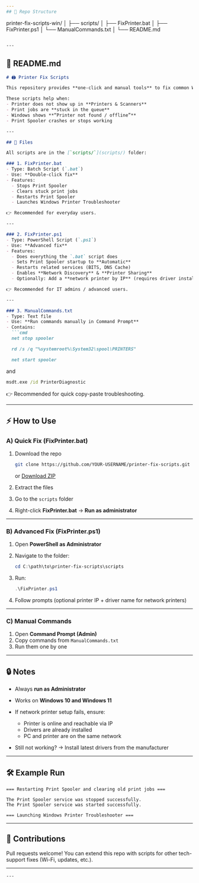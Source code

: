 ```yaml
---
## 📂 Repo Structure

```
printer-fix-scripts-win/
│
├── scripts/
│   ├── FixPrinter.bat
│   ├── FixPrinter.ps1
│   └── ManualCommands.txt
│
└── README.md
```

---
```


## 📄 README.md

````markdown
# 🖨️ Printer Fix Scripts

This repository provides **one-click and manual tools** to fix common Windows printer issues.

These scripts help when:
- Printer does not show up in **Printers & Scanners**
- Print jobs are **stuck in the queue**
- Windows shows **“Printer not found / offline”**
- Print Spooler crashes or stops working

---

## 📂 Files

All scripts are in the [`scripts/`](scripts/) folder:

### 1. FixPrinter.bat
- Type: Batch Script (`.bat`)
- Use: **Double-click fix**
- Features:
  - Stops Print Spooler
  - Clears stuck print jobs
  - Restarts Print Spooler
  - Launches Windows Printer Troubleshooter

👉 Recommended for everyday users.

---

### 2. FixPrinter.ps1
- Type: PowerShell Script (`.ps1`)
- Use: **Advanced fix**
- Features:
  - Does everything the `.bat` script does
  - Sets Print Spooler startup to **Automatic**
  - Restarts related services (BITS, DNS Cache)
  - Enables **Network Discovery** & **Printer Sharing**
  - Optionally: Add a **network printer by IP** (requires driver installed)

👉 Recommended for IT admins / advanced users.

---

### 3. ManualCommands.txt
- Type: Text file
- Use: **Run commands manually in Command Prompt**
- Contains:
  ```cmd
  net stop spooler

  rd /s /q "%systemroot%\System32\spool\PRINTERS"

  net start spooler
````

and

```cmd
msdt.exe /id PrinterDiagnostic
```

👉 Recommended for quick copy-paste troubleshooting.

---

## ⚡ How to Use

### A) Quick Fix (FixPrinter.bat)

1. Download the repo

   ```bash
   git clone https://github.com/YOUR-USERNAME/printer-fix-scripts.git
   ```

   or [Download ZIP](../../archive/refs/heads/main.zip)
2. Extract the files
3. Go to the `scripts` folder
4. Right-click **FixPrinter.bat** → **Run as administrator**

---

### B) Advanced Fix (FixPrinter.ps1)

1. Open **PowerShell as Administrator**
2. Navigate to the folder:

   ```powershell
   cd C:\path\to\printer-fix-scripts\scripts
   ```
3. Run:

   ```powershell
   .\FixPrinter.ps1
   ```
4. Follow prompts (optional printer IP + driver name for network printers)

---

### C) Manual Commands

1. Open **Command Prompt (Admin)**
2. Copy commands from `ManualCommands.txt`
3. Run them one by one

---

## 🔒 Notes

* Always **run as Administrator**
* Works on **Windows 10 and Windows 11**
* If network printer setup fails, ensure:

  * Printer is online and reachable via IP
  * Drivers are already installed
  * PC and printer are on the same network
* Still not working? → Install latest drivers from the manufacturer

---

## 🛠️ Example Run

```
=== Restarting Print Spooler and clearing old print jobs ===

The Print Spooler service was stopped successfully.
The Print Spooler service was started successfully.

=== Launching Windows Printer Troubleshooter ===
```

---

## 🤝 Contributions

Pull requests welcome!
You can extend this repo with scripts for other tech-support fixes (Wi-Fi, updates, etc.).

---

```
---

```
